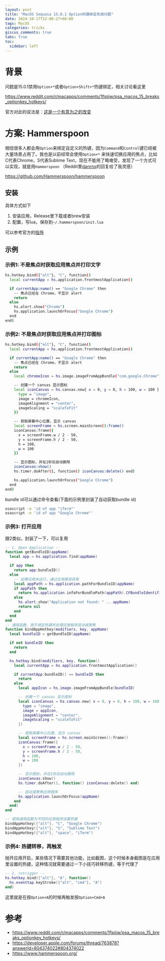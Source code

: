 ```yaml
---
layout: post
title: "MacOS Sequoia 15.0.1 Option热键绑定失效问题"
date: 2024-10-17T22:00:27+08:00
tags: MacOS
categories: tricks
giscus_comments: true
tabs: true
toc:
  sidebar: left
---
```


# 背景

问题是15.0.1禁用`Option+*`或者`Option+Shift+*`热键绑定，相关讨论看这里

https://www.reddit.com/r/macapps/comments/1fjpiiw/psa_macos_15_breaks_optionkey_hotkeys/

官方对此的说法是：[这是一个有意为之的改变](https://developer.apple.com/forums/thread/763878?answerId=804374022#804374022)

# 方案: Hammerspoon

相信很多人都会用`Option`来绑定自定义的热键，因为`Command`和`Control`键已经被大量场景占用了。我也是以前经常会使用`Option+*` 来快速切换应用的焦点，比如C代表Chrome，S代表Sublime Text，现在不能用了略难受，发现了一个方式可以实现，就是用`Hammerspoon` （Reddit里[danrnx](https://www.reddit.com/r/macapps/comments/1fjpiiw/comment/lolslnm/?utm_source=share&utm_medium=web3x&utm_name=web3xcss&utm_term=1&utm_content=share_button)的回复给了我灵感）

https://github.com/Hammerspoon/hammerspoon

## 安装

具体方式如下

1.  安装应用，Release里下载或者brew安装
2. 配置，写lua，保存到`~/.hammerspoon/init.lua`

可以参考官方的[指导](https://www.hammerspoon.org/go/)

## 示例

### 示例1: 不是焦点时获取应用焦点并打印文字

```bash
hs.hotkey.bind({"alt"}, "C", function()
  local currentApp = hs.application.frontmostApplication()

  if currentApp:name() == "Google Chrome" then
    -- 焦点已经在 Chrome，不显示 alert
    return
  else
    hs.alert.show("Chrome")
    hs.application.launchOrFocus("Google Chrome")
  end
end)
```

### 示例2: 不是焦点时获取应用焦点并打印图标

```bash
hs.hotkey.bind({"alt"}, "C", function()
  local currentApp = hs.application.frontmostApplication()

  if currentApp:name() == "Google Chrome" then
    -- 焦点已经在 Chrome，不显示 alert
    return
  else
    local chromeIcon = hs.image.imageFromAppBundle("com.google.Chrome")

    -- 创建一个 canvas 显示图标
    local iconCanvas = hs.canvas.new{ x = 0, y = 0, h = 100, w = 100 }:appendElements({
      type = "image",
      image = chromeIcon,
      imageAlignment = "center",
      imageScaling = "scaleToFit"
    })

    -- 获取屏幕中心位置，显示 canvas
    local screenFrame = hs.screen.mainScreen():frame()
    iconCanvas:frame({
      x = screenFrame.w / 2 - 50,
      y = screenFrame.h / 2 - 50,
      h = 100,
      w = 100
    })

    -- 显示图标，并在1秒后自动删除
    iconCanvas:show()
    hs.timer.doAfter(1, function() iconCanvas:delete() end)

    hs.application.launchOrFocus("Google Chrome")
  end
end)
```

bundle id可以通过命令查看(下面的示例里封装了自动获取bundle id)

```bash
osascript -e 'id of app "iTerm"'
osascript -e 'id of app "Google Chrome"'
```

### 示例3: 打开应用

跟2类似，封装了一下，可以复用

```lua
-- 1. Open Application --
function getBundleID(appName)
  local app = hs.application.find(appName)

  if app then
    return app:bundleID()
  else
    -- 如果应用未运行，通过应用路径获取
    local appPath = hs.application.pathForBundleID(appName)
    if appPath then
      return hs.application.infoForBundlePath(appPath).CFBundleIdentifier
    else
      hs.alert.show("Application not found: " .. appName)
      return nil
    end
  end
end
-- 通用函数，用于绑定热键并处理应用程序启动或聚焦
function bindAppHotkey(modifiers, key, appName)
  local bundleID = getBundleID(appName)

  if not bundleID then
    return
  end

  hs.hotkey.bind(modifiers, key, function()
    local currentApp = hs.application.frontmostApplication()

    if currentApp:bundleID() == bundleID then
      return
    else
      local appIcon = hs.image.imageFromAppBundle(bundleID)

      -- 创建一个 canvas 显示图标
      local iconCanvas = hs.canvas.new{ x = 0, y = 0, h = 100, w = 100 }:appendElements({
        type = "image",
        image = appIcon,
        imageAlignment = "center",
        imageScaling = "scaleToFit"
      })

      -- 获取屏幕中心位置，显示 canvas
      local screenFrame = hs.screen.mainScreen():frame()
      iconCanvas:frame({
        x = screenFrame.w / 2 - 50,
        y = screenFrame.h / 2 - 50,
        h = 100,
        w = 100
      })

      -- 显示图标，并在1秒后自动删除
      iconCanvas:show()
      hs.timer.doAfter(1, function() iconCanvas:delete() end)

      -- 启动或聚焦应用程序
      hs.application.launchOrFocus(appName)
    end
  end)
end

-- 使用通用函数为不同的应用程序设置热键
bindAppHotkey({"alt"}, "C", "Google Chrome")
bindAppHotkey({"alt"}, "S", "Sublime Text")
bindAppHotkey({"alt"}, "space", "iTerm")
```

### 示例4: 热键转移，再触发

抛开应用开启，某些情况下需要其他功能，比如截图，这个时候本身截图是在应用里设置的热键，这种情况就需要通过一下小技巧转移热键，等于代理了

```lua
-- 2. retrigger --
hs.hotkey.bind({"alt"}, "A", function()
  hs.eventtap.keyStroke({"alt", "cmd"}, "A")
end)
```

这里就是在按`Option+A`的时候再触发按`Option+Cmd+A`

# 参考

- https://www.reddit.com/r/macapps/comments/1fjpiiw/psa_macos_15_breaks_optionkey_hotkeys/
- https://developer.apple.com/forums/thread/763878?answerId=804374022#804374022
- https://www.hammerspoon.org/